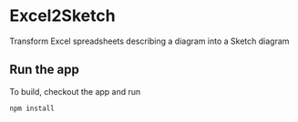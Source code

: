 # Excel2Sketch
Transform Excel spreadsheets describing a diagram into a Sketch diagram

## Run the app
To build, checkout the app and run
```
npm install 
```


